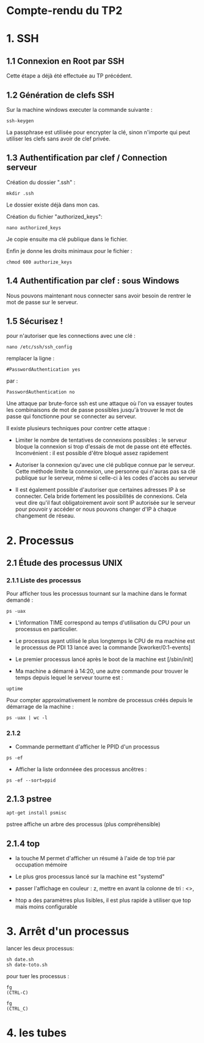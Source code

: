 # Compte-rendu du TP2

# 1. SSH
## 1.1 Connexion en Root par SSH
Cette étape a déjà été effectuée au TP précédent.

## 1.2 Génération de clefs SSH
Sur la machine windows executer la commande suivante :

~~~
ssh-keygen
~~~

La passphrase est utilisée pour encrypter la clé, sinon n'importe qui peut utiliser les clefs sans avoir de clef privée.

## 1.3  Authentification par clef / Connection serveur

Création du dossier ".ssh" : 
~~~
mkdir .ssh
~~~
Le dossier existe déjà dans mon cas.

Création du fichier "authorized_keys":
~~~
nano authorized_keys
~~~
Je copie ensuite ma clé publique dans le fichier.

Enfin je donne les droits minimaux pour le fichier : 
~~~
chmod 600 authorize_keys
~~~

## 1.4  Authentification par clef :  sous Windows

Nous pouvons maintenant nous connecter sans avoir besoin de rentrer le mot de passe sur le serveur.

## 1.5 Sécurisez !

pour n'autoriser que les connections avec une clé :
~~~
nano /etc/ssh/ssh_config
~~~
remplacer la ligne :
~~~
#PasswordAuthentication yes
~~~
par : 
~~~
PasswordAuthentication no
~~~

Une attaque par brute-force ssh est une attaque où l'on va essayer toutes les combinaisons de mot de passe possibles jusqu'à trouver le mot de passe qui fonctionne pour se connecter au serveur.

Il existe plusieurs techniques pour contrer cette attaque :

- Limiter le nombre de tentatives de connexions possibles : le serveur bloque la connexion si trop d'essais de mot de passe ont été effectés. Inconvénient : il est possible d'être bloqué assez rapidement

- Autoriser la connexion qu'avec une clé publique connue par le serveur. Cette méthode limite la connexion, une personne qui n'auras pas sa clé publique sur le serveur, même si celle-ci à les codes d'accès au serveur

- Il est également possible d'autoriser que certaines adresses IP à se connecter. Cela bride fortement les possibilités de connexions. Cela veut dire qu'il faut obligatoirement avoir sont IP autorisée sur le serveur pour pouvoir y accéder or nous pouvons changer d'IP à chaque changement de réseau.

# 2. Processus

## 2.1 Étude des processus UNIX

### 2.1.1 Liste des processus

Pour afficher tous les processus tournant sur la machine dans le format demandé : 
~~~
ps -uax
~~~

- L'information TIME correspond au temps d'utilisation du CPU pour un processus en particulier.

- Le processus ayant utilisé le plus longtemps le CPU de ma machine est le processus de PDI 13 lancé avec la commande [kworker/0:1-events]

- Le premier processus lancé après le boot de la machine est [/sbin/init]

- Ma machine a démarré à 14:20, une autre commande pour trouver le temps depuis lequel le serveur tourne est : 

~~~
uptime
~~~

Pour compter approximativement le nombre de processus créés depuis le démarrage de la machine : 

~~~
ps -uax | wc -l
~~~

### 2.1.2 

- Commande permettant d'afficher le PPID d'un processus
~~~
ps -ef
~~~
- Afficher la liste ordonnéee des processus ancêtres :

~~~
ps -ef --sort=ppid
~~~

## 2.1.3 pstree

~~~
apt-get install psmisc
~~~
pstree affiche un arbre des processus (plus compréhensible)

## 2.1.4 top

- la touche M permet d'afficher un résumé à l'aide de top trié par occupation mémoire

- Le plus gros processus lancé sur la machine est "systemd"

- passer l'affichage en couleur : z, mettre en avant la colonne de tri : <>, 

- htop a des paramètres plus lisibles, il est plus rapide à utiliser que top mais moins configurable

# 3. Arrêt d'un processus

lancer les deux processus: 
~~~
sh date.sh
sh date-toto.sh
~~~

pour tuer les processus :

~~~
fg 
(CTRL-C)

fg
(CTRL_C)
~~~


# 4. les tubes







